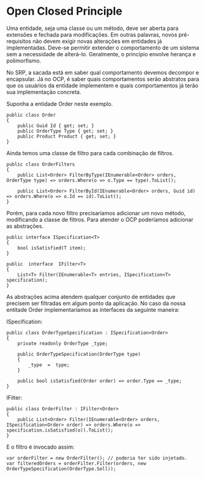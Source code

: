 # Open Closed Principle

Uma entidade, seja uma classe ou um método, deve ser aberta para extensões e fechada para modificações. Em outras palavras, novos pré-requisitos não devem exigir novas alterações em entidades já implementadas. Deve-se permitir extender o comportamento de um sistema sem a necessidade de alterá-lo. Geralmente, o princípio envolve herança e polimorfismo.

No SRP, a sacada está em saber qual comportamento devemos decompor e encapsular. Já no OCP, é saber quais comportamentos serão abstratos para que os usuários da entidade implementem e quais comportamentos já terão sua implementação concreta.

Suponha a entidade Order neste exemplo.

    public class Order
    {
	    public Guid Id { get; set; }
	    public OrderType Type { get; set; }
	    public Product Product { get; set; }
    }
 Ainda temos uma classe de filtro para cada combinação de filtros.
 

    public class OrderFilters
    {
    	public List<Order> FilterByType(IEnumerable<Order> orders, OrderType type) => orders.Where(o => o.Type == type).ToList();
        
	    public List<Order> FilterById(IEnumerable<Order> orders, Guid id) => orders.Where(o => o.Id == id).ToList();
    }

Porém, para cada novo filtro precisaríamos adicionar um novo método, modificando a classe de filtros. Para atender o OCP poderíamos adicionar as abstrações.

    public interface ISpecification<T>
    {
    	bool isSatisfied(T item);
    }
    
    public  interface  IFilter<T>
    {
	    List<T> Filter(IEnumerable<T> entries, ISpecification<T> specification);
    }

As abstrações acima atendem qualquer conjunto de entidades que precisem ser filtradas em algum ponto da aplicação. No caso da nossa entitade Order implementaríamos as interfaces da seguinte maneira:

ISpecification:

    public class OrderTypeSpecification : ISpecification<Order>
    {
	    private readonly OrderType _type;

	    public OrderTypeSpecification(OrderType type)
	    {
		    _type  =  type;
	    }
	    
	    public bool isSatisfied(Order order) => order.Type == _type;
    }
   
IFilter:

    public class OrderFilter : IFilter<Order>
    {
        public List<Order> Filter(IEnumerable<Order> orders, ISpecification<Order> order) => orders.Where(o => specification.isSatisfied(o)).ToList();
    }

E o filtro é invocado assim:

    var orderFilter = new OrderFilter(); // poderia ter sido injetado.
    var filteredOrders = orderFilter.Filter(orders, new OrderTypeSpecification(OrderType.Sell));
